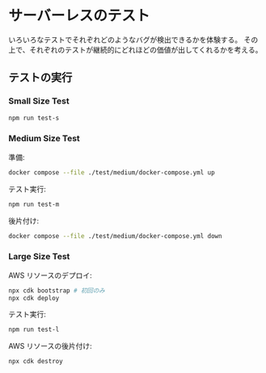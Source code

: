 # サーバーレスのテスト

いろいろなテストでそれぞれどのようなバグが検出できるかを体験する。
その上で、それぞれのテストが継続的にどれほどの価値が出してくれるかを考える。

## テストの実行

### Small Size Test

```bash
npm run test-s
```

### Medium Size Test

準備:

```bash
docker compose --file ./test/medium/docker-compose.yml up
```

テスト実行:

```bash
npm run test-m
```

後片付け:

```bash
docker compose --file ./test/medium/docker-compose.yml down
```

### Large Size Test

AWS リソースのデプロイ:

```bash
npx cdk bootstrap # 初回のみ
npx cdk deploy
```

テスト実行:

```bash
npm run test-l
```

AWS リソースの後片付け:

```bash
npx cdk destroy
```
